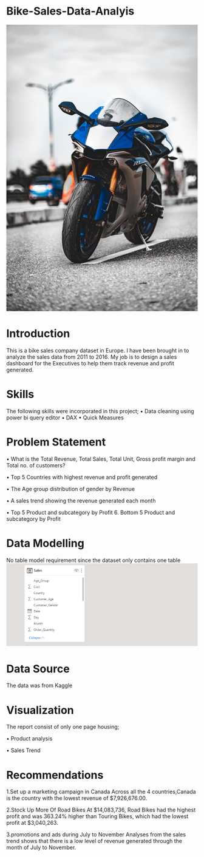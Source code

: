 # Bike-Sales-Data-Analyis

![](Home.jfif)

# Introduction
This is a bike sales company dataset in Europe. I have been brought in to analyze the sales data from 2011 to 2016. My job is to design a sales dashboard  for the Executives to help them track revenue and profit generated.


# Skills
The following skills were incorporated in this project;
•	Data cleaning using power bi query editor 
•	DAX
•	Quick Measures

# Problem Statement
•	What is the Total Revenue, Total Sales, Total Unit, Gross profit margin and Total no. of customers?

•	Top 5 Countries with highest revenue and profit generated 

•	The Age group distribution of gender by Revenue

•	A sales trend showing the revenue generated each month 

•	Top 5 Product and subcategory by Profit 6. Bottom 5 Product and subcategory by Profit


# Data Modelling
No table model requirement since the dataset only contains one table
![](DataModel.png)

# Data Source

The data was from Kaggle

# Visualization
The report consist of only one page housing;

•	Product analysis

•	Sales Trend


# Recommendations
1.Set up a marketing campaign in Canada 
Across all the 4 countries,Canada is the country with the lowest revenue of $7,926,676.00.


2.Stock Up More Of Road Bikes
At $14,083,736, Road Bikes had the highest profit and was 363.24% higher than Touring Bikes, which had the lowest profit at $3,040,263.

3.promotions and ads during July to November
Analyses from the sales trend shows that there is a low level of revenue generated through the month of July to November.

